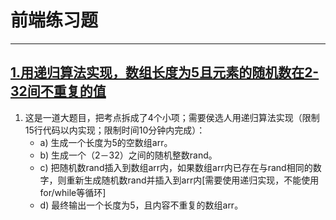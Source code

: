 # 前端练习题

---

## [1.用递归算法实现，数组长度为5且元素的随机数在2-32间不重复的值](./递归.js)

1. 这是一道大题目，把考点拆成了4个小项；需要侯选人用递归算法实现（限制15行代码以内实现；限制时间10分钟内完成）：
	* a) 生成一个长度为5的空数组arr。
	* b) 生成一个（2－32）之间的随机整数rand。
	* c) 把随机数rand插入到数组arr内，如果数组arr内已存在与rand相同的数字，则重新生成随机数rand并插入到arr内[需要使用递归实现，不能使用for/while等循环]
	* d) 最终输出一个长度为5，且内容不重复的数组arr。